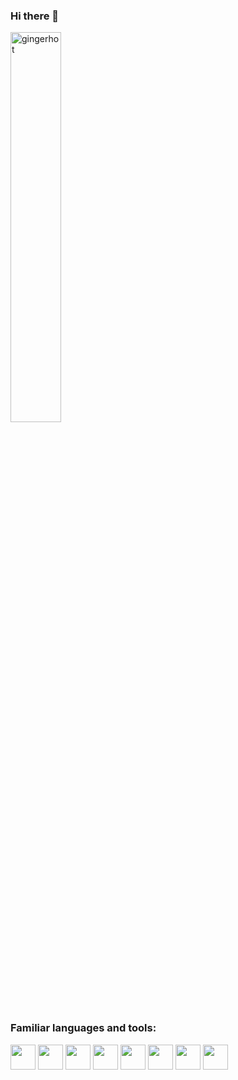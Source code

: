### Hi there 👋

<p align="left">
  <img width="40%" src="https://github-readme-stats.vercel.app/api?username=gingerhot&show_icons=true&locale=en&theme=radical" alt="gingerhot" />
</p>


<h3 align="left">Familiar languages and tools:</h3>
<p align="left">
  <img src="https://cdn.jsdelivr.net/gh/devicons/devicon/icons/ruby/ruby-original-wordmark.svg" width="40" />
  <img src="https://cdn.jsdelivr.net/gh/devicons/devicon/icons/go/go-original-wordmark.svg" width="40" />
  <img src="https://cdn.jsdelivr.net/gh/devicons/devicon/icons/nodejs/nodejs-original-wordmark.svg" width="40" />
  <img src="https://cdn.jsdelivr.net/gh/devicons/devicon/icons/denojs/denojs-original-wordmark.svg" width="40" />
  <img src="https://cdn.jsdelivr.net/gh/devicons/devicon/icons/perl/perl-original.svg" width="40" />
  <img src="https://cdn.jsdelivr.net/gh/devicons/devicon/icons/rails/rails-original-wordmark.svg" width="40" />
  <img src="https://cdn.jsdelivr.net/gh/devicons/devicon/icons/git/git-original-wordmark.svg" width="40" />
  <img src="https://cdn.jsdelivr.net/gh/devicons/devicon/icons/docker/docker-original.svg" width="40" />

                              
</p>

